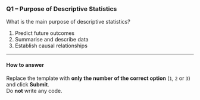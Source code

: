 ### Q1 – Purpose of Descriptive Statistics

What is the main purpose of descriptive statistics?

1. Predict future outcomes  
2. Summarise and describe data  
3. Establish causal relationships

---

#### How to answer  
Replace the template with **only the number of the correct option** (`1`, `2` or `3`)
and click **Submit**.  
Do **not** write any code.
